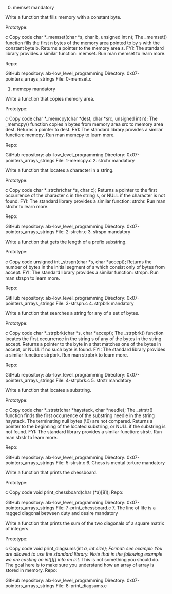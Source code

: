 0. memset
mandatory

Write a function that fills memory with a constant byte.

Prototype:

c
Copy code
char *_memset(char *s, char b, unsigned int n);
The _memset() function fills the first n bytes of the memory area pointed to by s with the constant byte b.
Returns a pointer to the memory area s.
FYI: The standard library provides a similar function: memset. Run man memset to learn more.

Repo:

GitHub repository: alx-low_level_programming
Directory: 0x07-pointers_arrays_strings
File: 0-memset.c
1. memcpy
mandatory

Write a function that copies memory area.

Prototype:

c
Copy code
char *_memcpy(char *dest, char *src, unsigned int n);
The _memcpy() function copies n bytes from memory area src to memory area dest.
Returns a pointer to dest.
FYI: The standard library provides a similar function: memcpy. Run man memcpy to learn more.

Repo:

GitHub repository: alx-low_level_programming
Directory: 0x07-pointers_arrays_strings
File: 1-memcpy.c
2. strchr
mandatory

Write a function that locates a character in a string.

Prototype:

c
Copy code
char *_strchr(char *s, char c);
Returns a pointer to the first occurrence of the character c in the string s, or NULL if the character is not found.
FYI: The standard library provides a similar function: strchr. Run man strchr to learn more.

Repo:

GitHub repository: alx-low_level_programming
Directory: 0x07-pointers_arrays_strings
File: 2-strchr.c
3. strspn
mandatory

Write a function that gets the length of a prefix substring.

Prototype:

c
Copy code
unsigned int _strspn(char *s, char *accept);
Returns the number of bytes in the initial segment of s which consist only of bytes from accept.
FYI: The standard library provides a similar function: strspn. Run man strspn to learn more.

Repo:

GitHub repository: alx-low_level_programming
Directory: 0x07-pointers_arrays_strings
File: 3-strspn.c
4. strpbrk
mandatory

Write a function that searches a string for any of a set of bytes.

Prototype:

c
Copy code
char *_strpbrk(char *s, char *accept);
The _strpbrk() function locates the first occurrence in the string s of any of the bytes in the string accept.
Returns a pointer to the byte in s that matches one of the bytes in accept, or NULL if no such byte is found.
FYI: The standard library provides a similar function: strpbrk. Run man strpbrk to learn more.

Repo:

GitHub repository: alx-low_level_programming
Directory: 0x07-pointers_arrays_strings
File: 4-strpbrk.c
5. strstr
mandatory

Write a function that locates a substring.

Prototype:

c
Copy code
char *_strstr(char *haystack, char *needle);
The _strstr() function finds the first occurrence of the substring needle in the string haystack. The terminating null bytes (\0) are not compared.
Returns a pointer to the beginning of the located substring, or NULL if the substring is not found.
FYI: The standard library provides a similar function: strstr. Run man strstr to learn more.

Repo:

GitHub repository: alx-low_level_programming
Directory: 0x07-pointers_arrays_strings
File: 5-strstr.c
6. Chess is mental torture
mandatory

Write a function that prints the chessboard.

Prototype:

c
Copy code
void print_chessboard(char (*a)[8]);
Repo:

GitHub repository: alx-low_level_programming
Directory: 0x07-pointers_arrays_strings
File: 7-print_chessboard.c
7. The line of life is a ragged diagonal between duty and desire
mandatory

Write a function that prints the sum of the two diagonals of a square matrix of integers.

Prototype:

c
Copy code
void print_diagsums(int *a, int size);
Format: see example
You are allowed to use the standard library.
Note that in the following example we are casting an int[][] into an int*. This is not something you should do. The goal here is to make sure you understand how an array of array is stored in memory.
Repo:

GitHub repository: alx-low_level_programming
Directory: 0x07-pointers_arrays_strings
File: 8-print_diagsums.c
